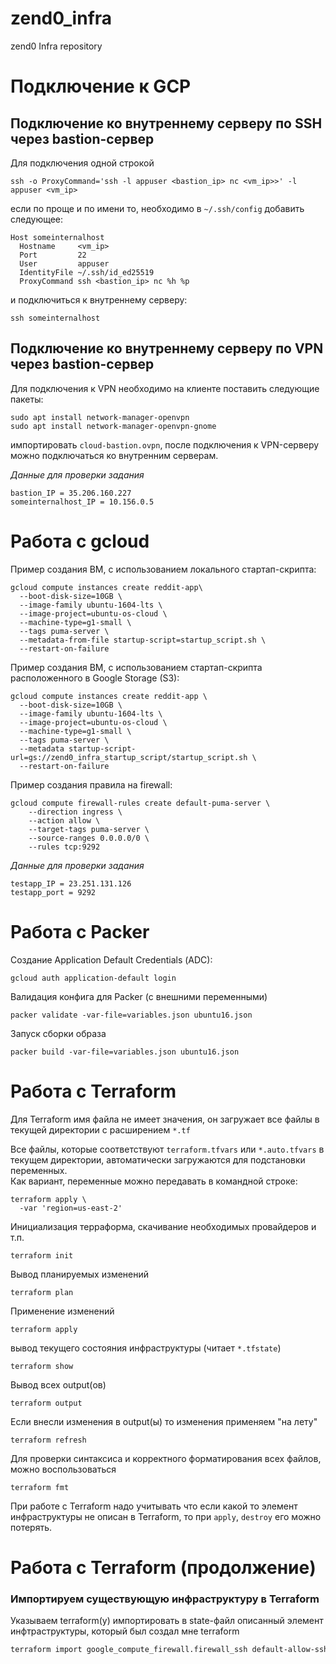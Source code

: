 # zend0_infra
zend0 Infra repository

# Подключение к GCP
## Подключение ко внутреннему серверу по SSH через bastion-сервер
Для подключения одной строкой
```shell script
ssh -o ProxyCommand='ssh -l appuser <bastion_ip> nc <vm_ip>>' -l appuser <vm_ip>
```
если по проще и по имени то, необходимо в `~/.ssh/config` добавить следующее:

```shell script
Host someinternalhost
  Hostname     <vm_ip>
  Port         22
  User         appuser
  IdentityFile ~/.ssh/id_ed25519
  ProxyCommand ssh <bastion_ip> nc %h %p
```

и подключиться к внутреннему серверу:
```shell script
ssh someinternalhost
```

## Подключение ко внутреннему серверу по VPN через bastion-сервер
Для подключения к VPN необходимо на клиенте поставить следующие пакеты:
```shell script
sudo apt install network-manager-openvpn
sudo apt install network-manager-openvpn-gnome
```
импортировать `cloud-bastion.ovpn`, после подключения к VPN-серверу можно подключаться ко внутренним серверам.

_Данные для проверки задания_
```
bastion_IP = 35.206.160.227
someinternalhost_IP = 10.156.0.5
```

# Работа с gcloud

Пример создания ВМ, с использованием локального стартап-скрипта:
```shell script
gcloud compute instances create reddit-app\
  --boot-disk-size=10GB \
  --image-family ubuntu-1604-lts \
  --image-project=ubuntu-os-cloud \
  --machine-type=g1-small \
  --tags puma-server \
  --metadata-from-file startup-script=startup_script.sh \
  --restart-on-failure
```
Пример создания ВМ, с использованием стартап-скрипта расположенного в Google Storage (S3):
```shell script
gcloud compute instances create reddit-app \
  --boot-disk-size=10GB \
  --image-family ubuntu-1604-lts \
  --image-project=ubuntu-os-cloud \
  --machine-type=g1-small \
  --tags puma-server \
  --metadata startup-script-url=gs://zend0_infra_startup_script/startup_script.sh \
  --restart-on-failure
```
Пример создания правила на firewall:
```shell script
gcloud compute firewall-rules create default-puma-server \
    --direction ingress \
    --action allow \
    --target-tags puma-server \
    --source-ranges 0.0.0.0/0 \
    --rules tcp:9292
```
_Данные для проверки задания_
```shell script
testapp_IP = 23.251.131.126
testapp_port = 9292
```
# Работа с Packer
Создание Application Default Credentials (АDC):
```shell script
gcloud auth application-default login
```
Валидация конфига для Packer (с внешними переменными)
```shell script
packer validate -var-file=variables.json ubuntu16.json
```
Запуск сборки образа
```shell script
packer build -var-file=variables.json ubuntu16.json
```
# Работа с Terraform
Для Terraform имя файла не имеет значения, он загружает все файлы в текущей директории с расширением `*.tf`  

Все файлы, которые соответствуют `terraform.tfvars` или `*.auto.tfvars` в текущем директории, 
автоматически загружаются для подстановки переменных.  
Как вариант, переменные можно передавать в командной строке:
```shell script
terraform apply \
  -var 'region=us-east-2'
```
Инициализация терраформа, скачивание необходимых провайдеров и т.п.
```shell script
terraform init
```
Вывод планируемых изменений
```shell script
terraform plan
```
Применение изменений
```shell script
terraform apply
```
вывод текущего состояния инфраструктуры (читает `*.tfstate`)
```shell script
terraform show
```
Вывод всех output(ов)
```shell script
terraform output
```
Если внесли изменения в output(ы) то изменения применяем "на лету"
```shell script
terraform refresh
```
Для проверки синтаксиса и корректного форматирования всех файлов, можно воспользоваться
```shell script
terraform fmt
```

При работе с Terraform надо учитывать что если какой то элемент инфраструктуры не описан в Terraform, то при `apply`, 
`destroy` его можно потерять.

# Работа с Terraform (продолжение)
### Импортируем существующую инфраструктуру в Terraform
Указываем terraform(у) импортировать в state-файл описанный элемент инфтраструктуры, который был создал мне terraform
```bash
terraform import google_compute_firewall.firewall_ssh default-allow-ssh
```
